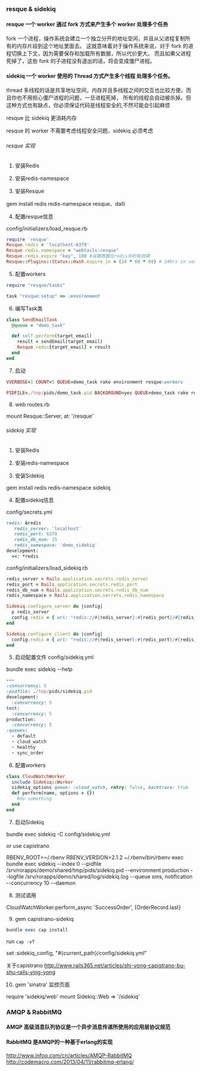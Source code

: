 

### resque & sidekiq

#### resque 一个 worker 通过 fork 方式来产生多个 worker 处理多个任务

fork 一个进程，操作系统会建立一个独立分开的地址空间，并且从父进程复制所有的内存片段到这个地址里面去。 这就意味着对于操作系统来说，对于 fork 的进程切换上下文，因为需要保存和加载所有数据，所以代价更大。 而且如果父进程死掉了，这些 fork 的子进程没有退出的话，将会变成僵尸进程。

#### sidekiq 一个 worker 使用的 Thread 方式产生多个线程 处理多个任务。

thread 多线程的话是共享地址空间，内存并且多线程之间的交互也比较方便。而且你也不用担心僵尸进程的问题，一旦进程死掉， 所有的线程会自动被杀掉。但这种方式也有缺点，你必须保证代码是线程安全的,不然可能会引起麻烦

resque 比 sidekiq 更消耗内存

resque 的 worker 不需要考虑线程安全问题，sidekiq 必须考虑

###### resque 实现

1. 安装Redis

2. 安装redis-namespace

3. 安装Resque

  gem install redis redis-namespace resque、dalli

4. 配置resque信息

config/initializers/load_resque.rb

```ruby
require 'resque'
Resque.redis = 'localhost:6379'
Resque.redis.namespace = "webtails:resque"
Resque.redis.expire "key", 100 #设置数据在redis中的有效期
Resque::Plugins::Status::Hash.expire_in = (24 * 60 * 60) # 24hrs in seconds
```

5. 配置workers

```ruby
require "resque/tasks"

task "resque:setup" => :environment
```

6. 编写Task类

```ruby
class SendEmailTask
  @queue = "demo_task"

  def self.perform(target_email) 
    result = sendEmail(target_email) 
    Resque.redis[target_email] = result 
  end 
end
```

7. 启动

```ruby
VVERBOSE=1 COUNT=5 QUEUE=demo_task rake environment resque:workers

PIDFILE=./tmp/pids/demo_task.pid BACKGROUND=yes QUEUE=demo_task rake resque:work >>  /srv/rorapps/demo/log/demo_task.log &
```

8. web routes.rb

  mount Resque::Server, at: '/resque'

###### sidekiq 实现

1. 安装Redis

2. 安装redis-namespace

3. 安装Sidekiq

  gem install redis redis-namespace sidekiq

4. 配置sidekiq信息

config/secrets.yml
```ruby
redis: &redis
   redis_server: 'localhost'
   redis_port: 6379
   redis_db_num: 15
   redis_namespace: 'demo_sidekiq'
development:
  <<: *redis
```

config/initializers/load_sidekiq.rb
```ruby
redis_server = Rails.application.secrets.redis_server
redis_port = Rails.application.secrets.redis_port
redis_db_num = Rails.application.secrets.redis_db_num
redis_namespace = Rails.application.secrets.redis_namespace

Sidekiq.configure_server do |config|
  p redis_server
  config.redis = { url: "redis://#{redis_server}:#{redis_port}/#{redis_db_num}", namespace: redis_namespace }
end

Sidekiq.configure_client do |config|
  config.redis = { url: "redis://#{redis_server}:#{redis_port}/#{redis_db_num}", namespace: redis_namespace }
end
```

5. 启动配置文件 config/sidekiq.yml

bundle exec sidekiq --help
```ruby
---
:concurrency: 5
:pidfile: ./tmp/pids/sidekiq.pid
development:
  :concurrency: 5
test:
  :concurrency: 5
production:
  :concurrency: 5
:queues:
  - default
  - cloud_watch
  - healthy
  - sync_order
```

6. 配置workers

```ruby
class CloudWatchWorker
  include Sidekiq::Worker
  sidekiq_options queue: :cloud_watch, retry: false, backtrace: true
  def perform(name, options = {}) 
    #do something
  end 
end
```

7. 启动Sidekiq

bundle exec sidekiq -C config/sidekiq.yml

or use capistrano

RBENV_ROOT=~/.rbenv RBENV_VERSION=2.1.2 ~/.rbenv/bin/rbenv exec bundle exec sidekiq --index 0 --pidfile /srv/rorapps/demo/shared/tmp/pids/sidekiq.pid --environment production --logfile /srv/rorapps/demo/shared/log/sidekiq.log --queue sms, notification --concurrency 10 --daemon

8. 测试调用

CloudWatchWorker.perform_async 'SuccessOrder', {OrderRecord.last}

9. gem capistrano-sidekiq 

```ruby
bundle exec cap install
```
run `cap -vT`

set :sidekiq_config, "#{current_path}/config/sidekiq.yml"

关于capistrano http://www.rails365.net/articles/shi-yong-capistrano-bu-shu-rails-ying-yong

10. gem 'sinatra' 监控页面

require 'sidekiq/web'
mount Sidekiq::Web => '/sidekiq'


### AMQP & RabbitMQ

#### AMQP 高级消息队列协议是一个异步消息传递所使用的应用层协议规范

#### RabbitMQ 是AMQP的一种基于erlang的实现

http://www.infoq.com/cn/articles/AMQP-RabbitMQ
http://codemacro.com/2013/04/11/rabbitmq-erlang/


